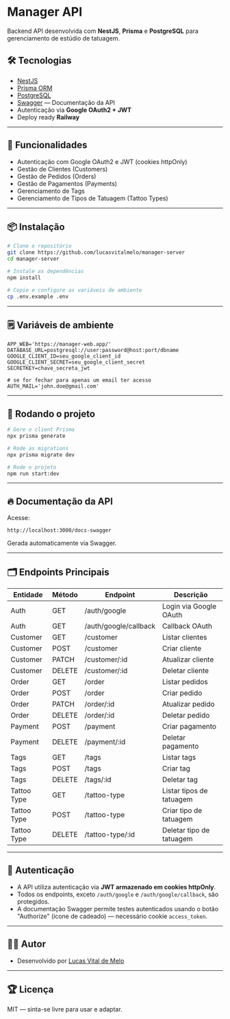 
# Manager API

Backend API desenvolvida com **NestJS**, **Prisma** e **PostgreSQL** para gerenciamento de estúdio de tatuagem.


## 🛠️ Tecnologias

- [NestJS](https://nestjs.com/)
- [Prisma ORM](https://www.prisma.io/)
- [PostgreSQL](https://www.postgresql.org/)
- [Swagger](https://swagger.io/) — Documentação da API
- Autenticação via **Google OAuth2 + JWT**
- Deploy ready **Railway**

---

## 🚩 Funcionalidades

- Autenticação com Google OAuth2 e JWT (cookies httpOnly)
- Gestão de Clientes (Customers)
- Gestão de Pedidos (Orders)
- Gestão de Pagamentos (Payments)
- Gerenciamento de Tags
- Gerenciamento de Tipos de Tatuagem (Tattoo Types)

---

## 📦 Instalação

```bash
# Clone o repositório
git clone https://github.com/lucasvitalmelo/manager-server
cd manager-server

# Instale as dependências
npm install

# Copie e configure as variáveis de ambiente
cp .env.example .env
```

---

## 🗒️ Variáveis de ambiente

```env
APP_WEB='https://manager-web.app/'
DATABASE_URL=postgresql://user:password@host:port/dbname
GOOGLE_CLIENT_ID=seu_google_client_id
GOOGLE_CLIENT_SECRET=seu_google_client_secret
SECRETKEY=chave_secreta_jwt

# se for fechar para apenas um email ter acesso
AUTH_MAIL='john.doe@gmail.com'

```

---

## 🔨 Rodando o projeto

```bash
# Gere o client Prisma
npx prisma generate

# Rode as migrations
npx prisma migrate dev

# Rode o projeto
npm run start:dev
```

---

## 🔥 Documentação da API

Acesse:

```
http://localhost:3000/docs-swagger
```

Gerada automaticamente via Swagger.

---

## 🗂️ Endpoints Principais

| Entidade    | Método | Endpoint             | Descrição                       |
|--------------|--------|----------------------|----------------------------------|
| Auth         | GET    | /auth/google         | Login via Google OAuth           |
| Auth         | GET    | /auth/google/callback| Callback OAuth                   |
| Customer     | GET    | /customer            | Listar clientes                  |
| Customer     | POST   | /customer            | Criar cliente                    |
| Customer     | PATCH  | /customer/:id        | Atualizar cliente                |
| Customer     | DELETE | /customer/:id        | Deletar cliente                  |
| Order        | GET    | /order               | Listar pedidos                   |
| Order        | POST   | /order               | Criar pedido                     |
| Order        | PATCH  | /order/:id           | Atualizar pedido                 |
| Order        | DELETE | /order/:id           | Deletar pedido                   |
| Payment      | POST   | /payment             | Criar pagamento                  |
| Payment      | DELETE | /payment/:id         | Deletar pagamento                |
| Tags         | GET    | /tags                | Listar tags                      |
| Tags         | POST   | /tags                | Criar tag                        |
| Tags         | DELETE | /tags/:id            | Deletar tag                      |
| Tattoo Type  | GET    | /tattoo-type         | Listar tipos de tatuagem         |
| Tattoo Type  | POST   | /tattoo-type         | Criar tipo de tatuagem           |
| Tattoo Type  | DELETE | /tattoo-type/:id     | Deletar tipo de tatuagem         |

---

## 🔐 Autenticação

- A API utiliza autenticação via **JWT armazenado em cookies httpOnly**.
- Todos os endpoints, exceto `/auth/google` e `/auth/google/callback`, são protegidos.
- A documentação Swagger permite testes autenticados usando o botão "Authorize" (ícone de cadeado) — necessário cookie `access_token`.

---

## 👨‍💻 Autor

- Desenvolvido por [Lucas Vital de Melo](https://github.com/lucasvitalmelo)

---

## 🏆 Licença

MIT — sinta-se livre para usar e adaptar.
